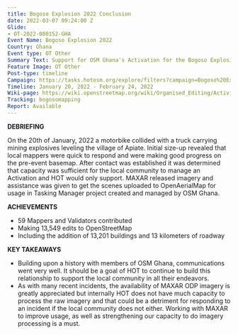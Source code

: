 ```yaml
---
title: Bogoso Explosion 2022 Conclusion
date: 2022-03-07 09:24:00 Z
Glide:
- OT-2022-000152-GHA
Event Name: Bogoso Explosion 2022
Country: Ghana
Event type: OT Other
Summary Text: Support for OSM Ghana's Activation for the Bogoso Explosion has concluded.
Feature Image: OT Other
Post-type: timeline
Campaign: https://tasks.hotosm.org/explore/filters?campaign=Bogoso%20Explosion%202022
Timeline: January 20, 2022 - February 24, 2022
Wiki-page: https://wiki.openstreetmap.org/wiki/Organised_Editing/Activities/Bogoso_Apiatse_Explosion_Crisis_Mapping
Tracking: bogosomapping
Report: Available
---
```


<strong>DEBRIEFING</strong><br>

On the 20th of January, 2022 a motorbike collided with a truck carrying mining explosives leveling the village of Apiate. Initial size-up revealed that local mappers were quick to respond and were making good progress on the pre-event basemap. After contact was established it was determined that capacity was sufficient for the local community to manage an Activation and HOT would only support. MAXAR released imagery and assistance was given to get the scenes uploaded to OpenAerialMap for usage in Tasking Manager project created and managed by OSM Ghana. 

<strong>ACHIEVEMENTS</strong><br>

- 59 Mappers and Validators contributed
- Making 13,549 edits to OpenStreetMap
- Including the addition of 13,201 buildings and 13 kilometers of roadway

<strong>KEY TAKEAWAYS</strong><br>

- Building upon a history with members of OSM Ghana, communications went very well. It should be a goal of HOT to continue to build this relationship to support the local community in all their endeavors.
- As with many recent incidents, the availability of MAXAR ODP imagery is greatly appreciated but internally HOT does not have much capacity to process the raw imagery and that could be a detriment for responding to an incident if the local community does not either. Working with MAXAR to improve usage, as well as strengthening our capacity to do imagery processing is a must.
